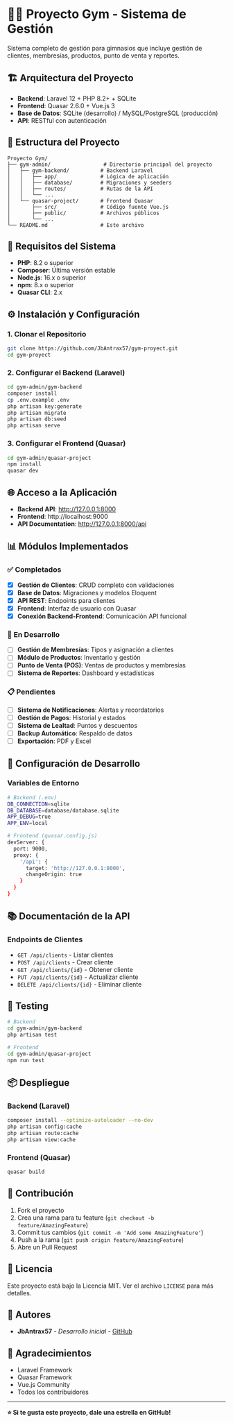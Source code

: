 # 🏋️‍♂️ Proyecto Gym - Sistema de Gestión

Sistema completo de gestión para gimnasios que incluye gestión de clientes, membresías, productos, punto de venta y reportes.

## 🏗️ **Arquitectura del Proyecto**

- **Backend**: Laravel 12 + PHP 8.2+ + SQLite
- **Frontend**: Quasar 2.6.0 + Vue.js 3
- **Base de Datos**: SQLite (desarrollo) / MySQL/PostgreSQL (producción)
- **API**: RESTful con autenticación

## 📁 **Estructura del Proyecto**

```
Proyecto Gym/
├── gym-admin/                 # Directorio principal del proyecto
│   ├── gym-backend/          # Backend Laravel
│   │   ├── app/              # Lógica de aplicación
│   │   ├── database/         # Migraciones y seeders
│   │   ├── routes/           # Rutas de la API
│   │   └── ...
│   └── quasar-project/       # Frontend Quasar
│       ├── src/              # Código fuente Vue.js
│       ├── public/           # Archivos públicos
│       └── ...
└── README.md                 # Este archivo
```

## 🚀 **Requisitos del Sistema**

- **PHP**: 8.2 o superior
- **Composer**: Última versión estable
- **Node.js**: 16.x o superior
- **npm**: 8.x o superior
- **Quasar CLI**: 2.x

## ⚙️ **Instalación y Configuración**

### 1. **Clonar el Repositorio**
```bash
git clone https://github.com/JbAntrax57/gym-proyect.git
cd gym-proyect
```

### 2. **Configurar el Backend (Laravel)**
```bash
cd gym-admin/gym-backend
composer install
cp .env.example .env
php artisan key:generate
php artisan migrate
php artisan db:seed
php artisan serve
```

### 3. **Configurar el Frontend (Quasar)**
```bash
cd gym-admin/quasar-project
npm install
quasar dev
```

## 🌐 **Acceso a la Aplicación**

- **Backend API**: http://127.0.0.1:8000
- **Frontend**: http://localhost:9000
- **API Documentation**: http://127.0.0.1:8000/api

## 📊 **Módulos Implementados**

### ✅ **Completados**
- [x] **Gestión de Clientes**: CRUD completo con validaciones
- [x] **Base de Datos**: Migraciones y modelos Eloquent
- [x] **API REST**: Endpoints para clientes
- [x] **Frontend**: Interfaz de usuario con Quasar
- [x] **Conexión Backend-Frontend**: Comunicación API funcional

### 🚧 **En Desarrollo**
- [ ] **Gestión de Membresías**: Tipos y asignación a clientes
- [ ] **Módulo de Productos**: Inventario y gestión
- [ ] **Punto de Venta (POS)**: Ventas de productos y membresías
- [ ] **Sistema de Reportes**: Dashboard y estadísticas

### 📋 **Pendientes**
- [ ] **Sistema de Notificaciones**: Alertas y recordatorios
- [ ] **Gestión de Pagos**: Historial y estados
- [ ] **Sistema de Lealtad**: Puntos y descuentos
- [ ] **Backup Automático**: Respaldo de datos
- [ ] **Exportación**: PDF y Excel

## 🔧 **Configuración de Desarrollo**

### **Variables de Entorno**
```bash
# Backend (.env)
DB_CONNECTION=sqlite
DB_DATABASE=database/database.sqlite
APP_DEBUG=true
APP_ENV=local

# Frontend (quasar.config.js)
devServer: {
  port: 9000,
  proxy: {
    '/api': {
      target: 'http://127.0.0.1:8000',
      changeOrigin: true
    }
  }
}
```

## 📚 **Documentación de la API**

### **Endpoints de Clientes**
- `GET /api/clients` - Listar clientes
- `POST /api/clients` - Crear cliente
- `GET /api/clients/{id}` - Obtener cliente
- `PUT /api/clients/{id}` - Actualizar cliente
- `DELETE /api/clients/{id}` - Eliminar cliente

## 🧪 **Testing**

```bash
# Backend
cd gym-admin/gym-backend
php artisan test

# Frontend
cd gym-admin/quasar-project
npm run test
```

## 📦 **Despliegue**

### **Backend (Laravel)**
```bash
composer install --optimize-autoloader --no-dev
php artisan config:cache
php artisan route:cache
php artisan view:cache
```

### **Frontend (Quasar)**
```bash
quasar build
```

## 🤝 **Contribución**

1. Fork el proyecto
2. Crea una rama para tu feature (`git checkout -b feature/AmazingFeature`)
3. Commit tus cambios (`git commit -m 'Add some AmazingFeature'`)
4. Push a la rama (`git push origin feature/AmazingFeature`)
5. Abre un Pull Request

## 📄 **Licencia**

Este proyecto está bajo la Licencia MIT. Ver el archivo `LICENSE` para más detalles.

## 👥 **Autores**

- **JbAntrax57** - *Desarrollo inicial* - [GitHub](https://github.com/JbAntrax57)

## 🙏 **Agradecimientos**

- Laravel Framework
- Quasar Framework
- Vue.js Community
- Todos los contribuidores

---

**⭐ Si te gusta este proyecto, dale una estrella en GitHub!** 